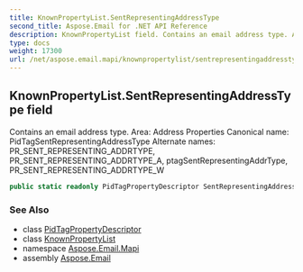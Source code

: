 ```yaml
---
title: KnownPropertyList.SentRepresentingAddressType
second_title: Aspose.Email for .NET API Reference
description: KnownPropertyList field. Contains an email address type. Area Address Properties Canonical name PidTagSentRepresentingAddressType Alternate names PR_SENT_REPRESENTING_ADDRTYPE PR_SENT_REPRESENTING_ADDRTYPE_A ptagSentRepresentingAddrType PR_SENT_REPRESENTING_ADDRTYPE_W
type: docs
weight: 17300
url: /net/aspose.email.mapi/knownpropertylist/sentrepresentingaddresstype/
---
```

## KnownPropertyList.SentRepresentingAddressType field

Contains an email address type. Area: Address Properties Canonical name: PidTagSentRepresentingAddressType Alternate names: PR_SENT_REPRESENTING_ADDRTYPE, PR_SENT_REPRESENTING_ADDRTYPE_A, ptagSentRepresentingAddrType, PR_SENT_REPRESENTING_ADDRTYPE_W

```csharp
public static readonly PidTagPropertyDescriptor SentRepresentingAddressType;
```

### See Also

* class [PidTagPropertyDescriptor](../../pidtagpropertydescriptor/)
* class [KnownPropertyList](../)
* namespace [Aspose.Email.Mapi](../../knownpropertylist/)
* assembly [Aspose.Email](../../../)


